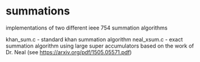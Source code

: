 # summations
implementations of two different ieee 754 summation algorithms 

khan_sum.c - standard khan summation algorithm
neal_xsum.c - exact summation algorithm using large super accumulators based on the work of Dr. Neal
              (see https://arxiv.org/pdf/1505.05571.pdf)
